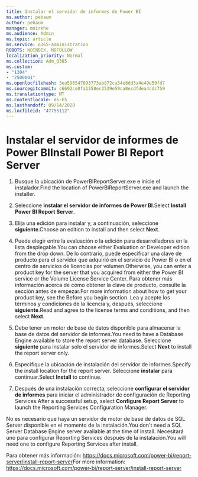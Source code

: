 ```yaml
---
title: Instalar el servidor de informes de Power BI
ms.author: pebaum
author: pebaum
manager: mnirkhe
ms.audience: Admin
ms.topic: article
ms.service: o365-administration
ROBOTS: NOINDEX, NOFOLLOW
localization_priority: Normal
ms.collection: Adm_O365
ms.custom:
- "1304"
- "2500001"
ms.openlocfilehash: 3ea596547093773ab872ca34e8dd3a4e49e59fd7
ms.sourcegitcommit: c6692ce0fa1358ec3529e59ca0ecdfdea4cdc759
ms.translationtype: MT
ms.contentlocale: es-ES
ms.lasthandoff: 09/14/2020
ms.locfileid: "47755112"
---
```

# <a name="install-power-bi-report-server"></a><span data-ttu-id="c0c9c-102">Instalar el servidor de informes de Power BI</span><span class="sxs-lookup"><span data-stu-id="c0c9c-102">Install Power BI Report Server</span></span>

1. <span data-ttu-id="c0c9c-103">Busque la ubicación de PowerBIReportServer.exe e inicie el instalador.</span><span class="sxs-lookup"><span data-stu-id="c0c9c-103">Find the location of PowerBIReportServer.exe and launch the installer.</span></span>

2. <span data-ttu-id="c0c9c-104">Seleccione **instalar el servidor de informes de Power BI**.</span><span class="sxs-lookup"><span data-stu-id="c0c9c-104">Select **Install Power BI Report Server**.</span></span>

3. <span data-ttu-id="c0c9c-105">Elija una edición para instalar y, a continuación, seleccione **siguiente**.</span><span class="sxs-lookup"><span data-stu-id="c0c9c-105">Choose an edition to install and then select **Next**.</span></span>

4. <span data-ttu-id="c0c9c-106">Puede elegir entre la evaluación o la edición para desarrolladores en la lista desplegable.</span><span class="sxs-lookup"><span data-stu-id="c0c9c-106">You can choose either Evaluation or Developer edition from the drop down.</span></span>  <span data-ttu-id="c0c9c-107">De lo contrario, puede especificar una clave de producto para el servidor que adquirió en el servicio de Power BI o en el centro de servicios de licencias por volumen.</span><span class="sxs-lookup"><span data-stu-id="c0c9c-107">Otherwise, you can enter a product key for the server that you acquired from either the Power BI service or the Volume License Service Center.</span></span> <span data-ttu-id="c0c9c-108">Para obtener más información acerca de cómo obtener la clave de producto, consulte la sección antes de empezar.</span><span class="sxs-lookup"><span data-stu-id="c0c9c-108">For more information about how to get your product key, see the Before you begin section.</span></span> <span data-ttu-id="c0c9c-109">Lea y acepte los términos y condiciones de la licencia y, después, seleccione **siguiente**.</span><span class="sxs-lookup"><span data-stu-id="c0c9c-109">Read and agree to the license terms and conditions, and then select **Next**.</span></span>

5. <span data-ttu-id="c0c9c-110">Debe tener un motor de base de datos disponible para almacenar la base de datos del servidor de informes.</span><span class="sxs-lookup"><span data-stu-id="c0c9c-110">You need to have a Database Engine available to store the report server database.</span></span> <span data-ttu-id="c0c9c-111">Seleccione **siguiente** para instalar solo el servidor de informes.</span><span class="sxs-lookup"><span data-stu-id="c0c9c-111">Select **Next** to install the report server only.</span></span>

6. <span data-ttu-id="c0c9c-112">Especifique la ubicación de instalación del servidor de informes.</span><span class="sxs-lookup"><span data-stu-id="c0c9c-112">Specify the install location for the report server.</span></span> <span data-ttu-id="c0c9c-113">Seleccione **instalar** para continuar.</span><span class="sxs-lookup"><span data-stu-id="c0c9c-113">Select **Install** to continue.</span></span>

7. <span data-ttu-id="c0c9c-114">Después de una instalación correcta, seleccione **configurar el servidor de informes** para iniciar el administrador de configuración de Reporting Services.</span><span class="sxs-lookup"><span data-stu-id="c0c9c-114">After a successful setup, select **Configure Report Server** to launch the Reporting Services Configuration Manager.</span></span>

<span data-ttu-id="c0c9c-115">No es necesario que haya un servidor de motor de base de datos de SQL Server disponible en el momento de la instalación.</span><span class="sxs-lookup"><span data-stu-id="c0c9c-115">You don't need a SQL Server Database Engine server available at the time of install.</span></span> <span data-ttu-id="c0c9c-116">Necesitará uno para configurar Reporting Services después de la instalación.</span><span class="sxs-lookup"><span data-stu-id="c0c9c-116">You will need one to configure Reporting Services after install.</span></span>

<span data-ttu-id="c0c9c-117">Para obtener más información: https://docs.microsoft.com/power-bi/report-server/install-report-server</span><span class="sxs-lookup"><span data-stu-id="c0c9c-117">For more information: https://docs.microsoft.com/power-bi/report-server/install-report-server</span></span>
